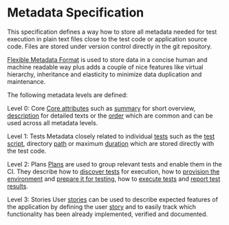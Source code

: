 # Metadata Specification

This specification defines a way how to store all metadata needed
for test execution in plain text files close to the test code or
application source code. Files are stored under version control
directly in the git repository.

[Flexible Metadata Format](https://fmf.readthedocs.io/) is used to store data in a concise
human and machine readable way plus adds a couple of nice features
like virtual hierarchy, inheritance and elasticity to minimize
data duplication and maintenance.

The following metadata levels are defined:

Level 0: Core
    [Core attributes](./spec/core.md) such as [summary](./spec/core.md#summary)
    for short overview, [description](./spec/core.md#description) for detailed
    texts or the [order](./spec/core.md#order) which are common and can
    be used across all metadata levels.

Level 1: Tests
    Metadata closely related to individual [tests](./spec/tests.md) such
    as the [test script](./spec/tests.md#test), directory
    [path](./spec/tests.md#path) or maximum [duration](./spec/tests.md#duration)
    which are stored directly with the test code.

Level 2: Plans
    [Plans](./spec/plans.md) are used to group relevant tests and enable
    them in the CI. They describe how to
    [discover tests](./spec/plans.md#discover) for execution, how to
    [provision the environment](./spec/plans.md#provision) and
    [prepare it for testing](./spec/plans.md#prepare), how to
    [execute tests](./spec/plans.md#execute) and [report test results](./spec/plans.md#report).

Level 3: Stories
    User [stories](./stories.md) can be used to describe expected
    features of the application by defining the user
    [story](./stories.md#story) and to easily track which
    functionality has been already implemented, verified and
    documented.
